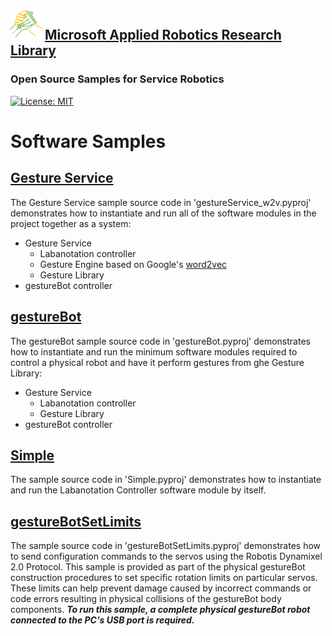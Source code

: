 ## ![logo](../../img/MARR_logo.png) [Microsoft Applied Robotics Research Library](https://microsoft.github.io/AppliedRoboticsResearchLibrary/)
### Open Source Samples for Service Robotics
[![License: MIT](https://img.shields.io/badge/License-MIT-yellow.svg)](https://opensource.org/licenses/MIT)  

# Software Samples

## [Gesture Service](https://github.com/microsoft/gestureBotDesignKit/tree/main/src/Samples/gestureService_w2v)
The Gesture Service sample source code in 'gestureService_w2v.pyproj' demonstrates how to instantiate and run all of the software modules in the project together as a system: 
- Gesture Service
  - Labanotation controller
  - Gesture Engine based on Google's [word2vec](https://code.google.com/archive/p/word2vec/#!)
  - Gesture Library
- gestureBot controller


## [gestureBot](https://github.com/microsoft/gestureBotDesignKit/tree/main/src/Samples/gestureBot)
The gestureBot sample source code in 'gestureBot.pyproj' demonstrates how to instantiate and run the minimum software modules required to control a physical robot and have it perform gestures from ghe Gesture Library:
- Gesture Service
  - Labanotation controller
  - Gesture Library
- gestureBot controller

## [Simple](https://github.com/microsoft/gestureBotDesignKit/tree/main/src/Samples/Simple)
The sample source code in 'Simple.pyproj' demonstrates how to instantiate and run the Labanotation Controller software module by itself.

## [gestureBotSetLimits](https://github.com/microsoft/gestureBotDesignKit/tree/main/src/Samples/gestureBotSetLimits)
The sample source code in 'gestureBotSetLimits.pyproj' demonstrates how to send configuration commands to the servos using the Robotis Dynamixel 2.0 Protocol. This sample is provided as part of the physical gestureBot construction procedures to set specific rotation limits on particular servos. These limits can help prevent damage caused by incorrect commands or code errors resulting in physical collisions of the gestureBot body components. ***To run this sample, a complete physical gestureBot robot connected to the PC's USB port is required.*** 
